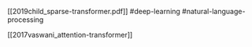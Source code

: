 [[2019child_sparse-transformer.pdf]]
#deep-learning #natural-language-processing

[[2017vaswani_attention-transformer]]

